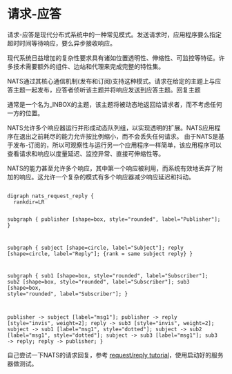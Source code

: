 # 请求-应答

请求-应答是现代分布式系统中的一种常见模式。发送请求时，应用程序要么指定超时时间等待响应，要么异步接收响应。

现代系统日益增加的复杂性要求具有诸如位置透明性、伸缩性、可监控等特征。许多技术需要额外的组件、边站和代理来完成完整的特性集。

NATS通过其核心通信机制(发布和订阅)支持这种模式。请求在给定的主题上与应答主题一起发布，应答者侦听该主题并将响应发送到应答主题。回复主题

通常是一个名为\_INBOX的主题，该主题将被动态地返回给请求者，而不考虑任何一方的位置。

NATS允许多个响应器运行并形成动态队列组，以实现透明的扩展。NATS应用程序在退出之前耗尽的能力允许按比例缩小，而不会丢失任何请求。
由于NATS是基于发布-订阅的，所以可观察性与运行另一个应用程序一样简单，该应用程序可以查看请求和响应以度量延迟、监控异常、直接可伸缩性等。

NATS的能力甚至允许多个响应，其中第一个响应被利用，而系统有效地丢弃了附加的响应。这允许一个复杂的模式有多个响应器减少响应延迟和抖动。
<div class="graphviz"><code data-viz="dot">
digraph nats_request_reply {
  rankdir=LR

  subgraph {
    publisher [shape=box, style="rounded", label="Publisher"];
  }

  subgraph {
    subject [shape=circle, label="Subject"];
    reply [shape=circle, label="Reply"];
    {rank = same subject reply}
  }

  subgraph {
    sub1 [shape=box, style="rounded", label="Subscriber"];
    sub2 [shape=box, style="rounded", label="Subscriber"];
    sub3 [shape=box, style="rounded", label="Subscriber"];
  }

  publisher -> subject [label="msg1"];
  publisher -> reply [style="invis", weight=2];
  reply -> sub3 [style="invis", weight=2];
  subject -> sub1 [label="msg1", style="dotted"];
  subject -> sub2 [label="msg1", style="dotted"];
  subject -> sub3 [label="msg1"];
  sub3 -> reply;
  reply -> publisher;
}
</code></div>

自己尝试一下NATS的请求回复，参考 [request/reply tutorial](../tutorials/reqreply.md)，使用启动好的服务器做测试。
